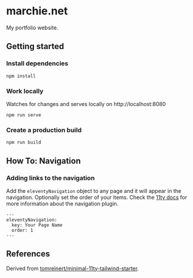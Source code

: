 # marchie.net

My portfolio website.

## Getting started

### Install dependencies

```
npm install
```

### Work locally
Watches for changes and serves locally on http://localhost:8080

```
npm run serve
```

### Create a production build

```
npm run build
```

## How To: Navigation

### Adding links to the navigation
Add the `eleventyNavigation` object to any page and it will appear in the navigation. Optionally set the order of your items.
Check the [11ty docs](https://www.11ty.dev/docs/plugins/navigation/) for more information about the navigation plugin.

```
---
eleventyNavigation:
  key: Your Page Name
  order: 1
---
```


## References

Derived from [tomreinert/minimal-11ty-tailwind-starter](https://github.com/tomreinert/minimal-11ty-tailwind-starter).

